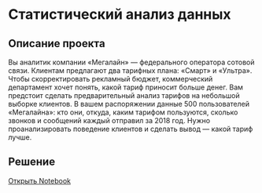 # Статистический анализ данных
## Описание проекта

Вы аналитик компании «Мегалайн» — федерального оператора сотовой
связи. Клиентам предлагают два тарифных плана: «Смарт» и «Ультра». Чтобы
скорректировать рекламный бюджет, коммерческий департамент хочет
понять, какой тариф приносит больше денег.
Вам предстоит сделать предварительный анализ тарифов на небольшой
выборке клиентов. В вашем распоряжении данные 500 пользователей
«Мегалайна»: кто они, откуда, каким тарифом пользуются, сколько звонков и
сообщений каждый отправил за 2018 год. Нужно проанализировать
поведение клиентов и сделать вывод — какой тариф лучше.

## Решение
[Открыть Notebook](./Рекомендация-тарифов.ipynb)
